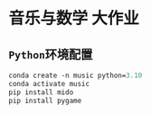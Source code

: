 # 音乐与数学 大作业

## `Python`环境配置

```ps
conda create -n music python=3.10
conda activate music
pip install mido
pip install pygame
```

